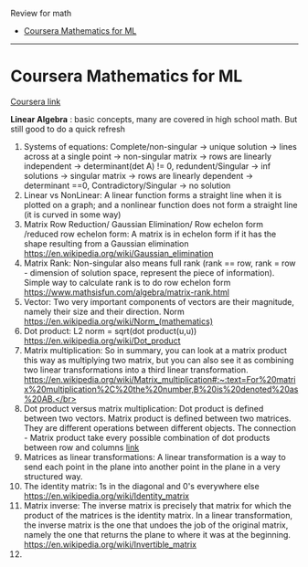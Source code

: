 Review for math <br/>

- [Coursera Mathematics for ML](#1)


---------------
<h1 id="1">Coursera Mathematics for ML</h1>

[Coursera link](https://www.coursera.org/specializations/mathematics-for-machine-learning-and-data-science)

**Linear Algebra** : basic concepts, many are covered in high school math. But still good to do a quick refresh</br>
1. Systems of equations: Complete/non-singular -> unique solution -> lines across at a single point -> non-singular matrix -> rows are linearly independent -> determinant(det A) != 0,  redundent/Singular -> inf solutions -> singular matrix -> rows are linearly dependent -> determinant ==0, Contradictory/Singular -> no solution</br>
2. Linear vs NonLinear: A linear function forms a straight line when it is plotted on a graph; and a nonlinear function does not form a straight line (it is curved in some way)</br>
3. Matrix Row Reduction/ Gaussian Elimination/ Row echelon form /reduced row echelon form: A matrix is in echelon form if it has the shape resulting from a Gaussian elimination https://en.wikipedia.org/wiki/Gaussian_elimination</br>
4. Matrix Rank: Non-singular also means full rank (rank == row, rank = row - dimension of solution space, represent the piece of information). Simple way to calculate rank is to do row echelon form https://www.mathsisfun.com/algebra/matrix-rank.html </br>
5. Vector: Two very important components of vectors are their magnitude, namely their size and their direction.  Norm https://en.wikipedia.org/wiki/Norm_(mathematics)</br>
6. Dot product: L2 norm = sqrt(dot product(u,u)) https://en.wikipedia.org/wiki/Dot_product</br>
7. Matrix multiplication: So in summary, you can look at a matrix product this way as multiplying two matrix, but you can also see it as combining two linear transformations into a third linear transformation. https://en.wikipedia.org/wiki/Matrix_multiplication#:~:text=For%20matrix%20multiplication%2C%20the%20number,B%20is%20denoted%20as%20AB.</br>
8. Dot product versus matrix multiplication: Dot product is defined between two vectors. Matrix product is defined between two matrices. They are different operations between different objects. The connection - Matrix product take every possible combination of dot products between row and columns [link](https://math.stackexchange.com/questions/2354047/dot-product-versus-matrix-multiplication-is-the-later-a-special-case-of-the-fir)</br>
9. Matrices as linear transformations: A linear transformation is a way to send each point in the plane into another point in the plane in a very structured way. </br>
10. The identity matrix: 1s in the diagonal and 0's everywhere else https://en.wikipedia.org/wiki/Identity_matrix</br>
11. Matrix inverse: The inverse matrix is precisely that matrix for which the product of the matrices is the identity matrix. In a linear transformation, the inverse matrix is the one that undoes the job of the original matrix, namely the one that returns the plane to where it was at the beginning. https://en.wikipedia.org/wiki/Invertible_matrix </br>
12. 
